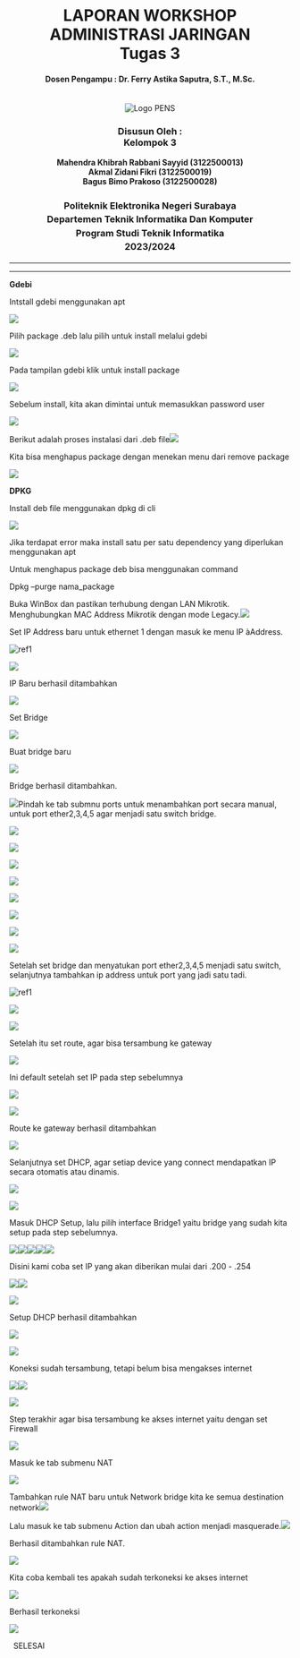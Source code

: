 ﻿<div align="center">
  <h1 style="text-align: center;font-weight: bold">LAPORAN WORKSHOP ADMINISTRASI JARINGAN<br>Tugas 3</h1>
  <h4 style="text-align: center;">Dosen Pengampu : Dr. Ferry Astika Saputra, S.T., M.Sc.</h4>
</div>
<br />
<div align="center">
  <img src="https://upload.wikimedia.org/wikipedia/id/4/44/Logo_PENS.png" alt="Logo PENS">
  <h3 style="text-align: center;">Disusun Oleh : <br>Kelompok 3</h3>
  <p style="text-align: center;">
    <strong>Mahendra Khibrah Rabbani Sayyid (3122500013)</strong><br>
    <strong>Akmal Zidani Fikri (3122500019)</strong><br>
    <strong>Bagus Bimo Prakoso (3122500028)</strong>
  </p>

<h3 style="text-align: center;line-height: 1.5">Politeknik Elektronika Negeri Surabaya<br>Departemen Teknik Informatika Dan Komputer<br>Program Studi Teknik Informatika<br>2023/2024</h3>
<hr>
<hr>
</div>

**Gdebi**

Intstall gdebi menggunakan apt

![](images/tugas3/Aspose.Words.3d8914c0-3b43-4fc2-85cb-8c852fe7c974.001.png)

Pilih package .deb lalu pilih untuk install melalui gdebi

![](images/tugas3/Aspose.Words.3d8914c0-3b43-4fc2-85cb-8c852fe7c974.002.png)











Pada tampilan gdebi klik untuk install package

![](images/tugas3/Aspose.Words.3d8914c0-3b43-4fc2-85cb-8c852fe7c974.003.png)

Sebelum install, kita akan dimintai untuk memasukkan password user

![](images/tugas3/Aspose.Words.3d8914c0-3b43-4fc2-85cb-8c852fe7c974.004.png)

Berikut adalah proses instalasi dari .deb file![](images/tugas3/Aspose.Words.3d8914c0-3b43-4fc2-85cb-8c852fe7c974.005.png)

Kita bisa menghapus package dengan menekan menu dari remove package

![](images/tugas3/Aspose.Words.3d8914c0-3b43-4fc2-85cb-8c852fe7c974.006.png)







**DPKG**

Install deb file menggunakan dpkg di cli

![](images/tugas3/Aspose.Words.3d8914c0-3b43-4fc2-85cb-8c852fe7c974.007.png)

Jika terdapat error maka install satu per satu dependency yang diperlukan menggunakan apt

Untuk menghapus package deb bisa menggunakan command

Dpkg –purge nama\_package

Buka WinBox dan pastikan terhubung dengan LAN Mikrotik. 
Menghubungkan MAC Address Mikrotik dengan mode Legacy.![](images/tugas3/Aspose.Words.3d8914c0-3b43-4fc2-85cb-8c852fe7c974.008.png)

Set IP Address baru untuk ethernet 1 dengan masuk ke menu IP àAddress.

![ref1]

![](images/tugas3/Aspose.Words.3d8914c0-3b43-4fc2-85cb-8c852fe7c974.010.png)

IP Baru berhasil ditambahkan 

![](images/tugas3/Aspose.Words.3d8914c0-3b43-4fc2-85cb-8c852fe7c974.011.png)



Set Bridge

![](images/tugas3/Aspose.Words.3d8914c0-3b43-4fc2-85cb-8c852fe7c974.012.png)

Buat bridge baru

![](images/tugas3/Aspose.Words.3d8914c0-3b43-4fc2-85cb-8c852fe7c974.013.png)

Bridge berhasil ditambahkan.

![](images/tugas3/Aspose.Words.3d8914c0-3b43-4fc2-85cb-8c852fe7c974.014.png)Pindah ke tab submnu ports untuk menambahkan port secara manual,
untuk port ether2,3,4,5 agar menjadi satu switch bridge.

![](images/tugas3/Aspose.Words.3d8914c0-3b43-4fc2-85cb-8c852fe7c974.015.png)

![](images/tugas3/Aspose.Words.3d8914c0-3b43-4fc2-85cb-8c852fe7c974.016.png)

![](images/tugas3/Aspose.Words.3d8914c0-3b43-4fc2-85cb-8c852fe7c974.017.png)

![](images/tugas3/Aspose.Words.3d8914c0-3b43-4fc2-85cb-8c852fe7c974.018.png)

![](images/tugas3/Aspose.Words.3d8914c0-3b43-4fc2-85cb-8c852fe7c974.019.png)

![](images/tugas3/Aspose.Words.3d8914c0-3b43-4fc2-85cb-8c852fe7c974.020.png)

![](images/tugas3/Aspose.Words.3d8914c0-3b43-4fc2-85cb-8c852fe7c974.021.png)

![](images/tugas3/Aspose.Words.3d8914c0-3b43-4fc2-85cb-8c852fe7c974.022.png)

Setelah set bridge dan menyatukan port ether2,3,4,5 menjadi satu switch, 
selanjutnya tambahkan ip address untuk port yang jadi satu tadi.

![ref1]

![](images/tugas3/Aspose.Words.3d8914c0-3b43-4fc2-85cb-8c852fe7c974.023.png)

![](images/tugas3/Aspose.Words.3d8914c0-3b43-4fc2-85cb-8c852fe7c974.024.png)

Setelah itu set route, agar bisa tersambung ke gateway

![](images/tugas3/Aspose.Words.3d8914c0-3b43-4fc2-85cb-8c852fe7c974.025.png)

Ini default setelah set IP pada step sebelumnya

![](images/tugas3/Aspose.Words.3d8914c0-3b43-4fc2-85cb-8c852fe7c974.026.png)

![](images/tugas3/Aspose.Words.3d8914c0-3b43-4fc2-85cb-8c852fe7c974.027.png)

Route ke gateway berhasil ditambahkan

![](images/tugas3/Aspose.Words.3d8914c0-3b43-4fc2-85cb-8c852fe7c974.028.png)

Selanjutnya set DHCP, agar setiap device yang connect mendapatkan IP secara otomatis atau dinamis.

![](images/tugas3/Aspose.Words.3d8914c0-3b43-4fc2-85cb-8c852fe7c974.029.png)

![](images/tugas3/Aspose.Words.3d8914c0-3b43-4fc2-85cb-8c852fe7c974.030.png)

Masuk DHCP Setup, lalu pilih interface Bridge1 yaitu bridge yang sudah kita setup pada step sebelumnya.

![](images/tugas3/Aspose.Words.3d8914c0-3b43-4fc2-85cb-8c852fe7c974.031.png)![](images/tugas3/Aspose.Words.3d8914c0-3b43-4fc2-85cb-8c852fe7c974.032.png)![](images/tugas3/Aspose.Words.3d8914c0-3b43-4fc2-85cb-8c852fe7c974.033.png)![](images/tugas3/Aspose.Words.3d8914c0-3b43-4fc2-85cb-8c852fe7c974.034.png)![](images/tugas3/Aspose.Words.3d8914c0-3b43-4fc2-85cb-8c852fe7c974.035.png)

Disini kami coba set IP yang akan diberikan mulai dari .200 - .254

![](images/tugas3/Aspose.Words.3d8914c0-3b43-4fc2-85cb-8c852fe7c974.036.png)![](images/tugas3/Aspose.Words.3d8914c0-3b43-4fc2-85cb-8c852fe7c974.037.png)

![](images/tugas3/Aspose.Words.3d8914c0-3b43-4fc2-85cb-8c852fe7c974.038.png)

Setup DHCP berhasil ditambahkan

![](images/tugas3/Aspose.Words.3d8914c0-3b43-4fc2-85cb-8c852fe7c974.039.png)

![](images/tugas3/Aspose.Words.3d8914c0-3b43-4fc2-85cb-8c852fe7c974.040.png)

Koneksi sudah tersambung, tetapi belum bisa mengakses internet

![](images/tugas3/Aspose.Words.3d8914c0-3b43-4fc2-85cb-8c852fe7c974.041.png)![](images/tugas3/Aspose.Words.3d8914c0-3b43-4fc2-85cb-8c852fe7c974.042.png)

![](images/tugas3/Aspose.Words.3d8914c0-3b43-4fc2-85cb-8c852fe7c974.043.png)

Step terakhir agar bisa tersambung ke akses internet yaitu dengan set Firewall

![](images/tugas3/Aspose.Words.3d8914c0-3b43-4fc2-85cb-8c852fe7c974.044.png)

Masuk ke tab submenu NAT

![](images/tugas3/Aspose.Words.3d8914c0-3b43-4fc2-85cb-8c852fe7c974.045.png)

Tambahkan rule NAT baru untuk Network bridge kita ke semua destination network![](images/tugas3/Aspose.Words.3d8914c0-3b43-4fc2-85cb-8c852fe7c974.046.png)

Lalu masuk ke tab submenu Action dan ubah action menjadi masquerade.![](images/tugas3/Aspose.Words.3d8914c0-3b43-4fc2-85cb-8c852fe7c974.047.png)

Berhasil ditambahkan rule NAT.

![](images/tugas3/Aspose.Words.3d8914c0-3b43-4fc2-85cb-8c852fe7c974.048.png)



Kita coba kembali tes apakah sudah terkoneksi ke akses internet

![](images/tugas3/Aspose.Words.3d8914c0-3b43-4fc2-85cb-8c852fe7c974.049.png)



Berhasil terkoneksi

![](images/tugas3/Aspose.Words.3d8914c0-3b43-4fc2-85cb-8c852fe7c974.050.png)

` `SELESAI

[ref1]: Aspose.Words.3d8914c0-3b43-4fc2-85cb-8c852fe7c974.009.png
